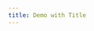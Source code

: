 ```yaml
---
title: Demo with Title
---
```


<!-- markdownlint-disable MD033 -->

<ConfluencePage type='title' pageId='32981'/>
